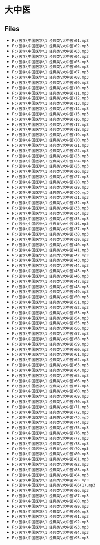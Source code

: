 # 大中医

## Files

- `F:/医学\中国医学\1 经典类\大中医\01.mp3`
- `F:/医学\中国医学\1 经典类\大中医\02.mp3`
- `F:/医学\中国医学\1 经典类\大中医\03.mp3`
- `F:/医学\中国医学\1 经典类\大中医\04.mp3`
- `F:/医学\中国医学\1 经典类\大中医\05.mp3`
- `F:/医学\中国医学\1 经典类\大中医\06.mp3`
- `F:/医学\中国医学\1 经典类\大中医\07.mp3`
- `F:/医学\中国医学\1 经典类\大中医\08.mp3`
- `F:/医学\中国医学\1 经典类\大中医\09.mp3`
- `F:/医学\中国医学\1 经典类\大中医\10.mp3`
- `F:/医学\中国医学\1 经典类\大中医\11.mp3`
- `F:/医学\中国医学\1 经典类\大中医\12.mp3`
- `F:/医学\中国医学\1 经典类\大中医\13.mp3`
- `F:/医学\中国医学\1 经典类\大中医\14.mp3`
- `F:/医学\中国医学\1 经典类\大中医\15.mp3`
- `F:/医学\中国医学\1 经典类\大中医\16.mp3`
- `F:/医学\中国医学\1 经典类\大中医\17.mp3`
- `F:/医学\中国医学\1 经典类\大中医\18.mp3`
- `F:/医学\中国医学\1 经典类\大中医\19.mp3`
- `F:/医学\中国医学\1 经典类\大中医\20.mp3`
- `F:/医学\中国医学\1 经典类\大中医\21.mp3`
- `F:/医学\中国医学\1 经典类\大中医\22.mp3`
- `F:/医学\中国医学\1 经典类\大中医\23.mp3`
- `F:/医学\中国医学\1 经典类\大中医\24.mp3`
- `F:/医学\中国医学\1 经典类\大中医\25.mp3`
- `F:/医学\中国医学\1 经典类\大中医\26.mp3`
- `F:/医学\中国医学\1 经典类\大中医\27.mp3`
- `F:/医学\中国医学\1 经典类\大中医\28.mp3`
- `F:/医学\中国医学\1 经典类\大中医\29.mp3`
- `F:/医学\中国医学\1 经典类\大中医\30.mp3`
- `F:/医学\中国医学\1 经典类\大中医\31.mp3`
- `F:/医学\中国医学\1 经典类\大中医\32.mp3`
- `F:/医学\中国医学\1 经典类\大中医\33.mp3`
- `F:/医学\中国医学\1 经典类\大中医\34.mp3`
- `F:/医学\中国医学\1 经典类\大中医\35.mp3`
- `F:/医学\中国医学\1 经典类\大中医\36.mp3`
- `F:/医学\中国医学\1 经典类\大中医\37.mp3`
- `F:/医学\中国医学\1 经典类\大中医\38.mp3`
- `F:/医学\中国医学\1 经典类\大中医\39.mp3`
- `F:/医学\中国医学\1 经典类\大中医\40.mp3`
- `F:/医学\中国医学\1 经典类\大中医\41.mp3`
- `F:/医学\中国医学\1 经典类\大中医\42.mp3`
- `F:/医学\中国医学\1 经典类\大中医\43.mp3`
- `F:/医学\中国医学\1 经典类\大中医\44.mp3`
- `F:/医学\中国医学\1 经典类\大中医\45.mp3`
- `F:/医学\中国医学\1 经典类\大中医\46.mp3`
- `F:/医学\中国医学\1 经典类\大中医\47.mp3`
- `F:/医学\中国医学\1 经典类\大中医\48.mp3`
- `F:/医学\中国医学\1 经典类\大中医\49.mp3`
- `F:/医学\中国医学\1 经典类\大中医\50.mp3`
- `F:/医学\中国医学\1 经典类\大中医\51.mp3`
- `F:/医学\中国医学\1 经典类\大中医\52.mp3`
- `F:/医学\中国医学\1 经典类\大中医\53.mp3`
- `F:/医学\中国医学\1 经典类\大中医\54.mp3`
- `F:/医学\中国医学\1 经典类\大中医\55.mp3`
- `F:/医学\中国医学\1 经典类\大中医\56.mp3`
- `F:/医学\中国医学\1 经典类\大中医\57.mp3`
- `F:/医学\中国医学\1 经典类\大中医\58.mp3`
- `F:/医学\中国医学\1 经典类\大中医\59.mp3`
- `F:/医学\中国医学\1 经典类\大中医\60.mp3`
- `F:/医学\中国医学\1 经典类\大中医\61.mp3`
- `F:/医学\中国医学\1 经典类\大中医\62.mp3`
- `F:/医学\中国医学\1 经典类\大中医\63.mp3`
- `F:/医学\中国医学\1 经典类\大中医\64.mp3`
- `F:/医学\中国医学\1 经典类\大中医\65.mp3`
- `F:/医学\中国医学\1 经典类\大中医\66.mp3`
- `F:/医学\中国医学\1 经典类\大中医\67.mp3`
- `F:/医学\中国医学\1 经典类\大中医\68.mp3`
- `F:/医学\中国医学\1 经典类\大中医\69.mp3`
- `F:/医学\中国医学\1 经典类\大中医\70.mp3`
- `F:/医学\中国医学\1 经典类\大中医\71.mp3`
- `F:/医学\中国医学\1 经典类\大中医\72.mp3`
- `F:/医学\中国医学\1 经典类\大中医\73.mp3`
- `F:/医学\中国医学\1 经典类\大中医\74.mp3`
- `F:/医学\中国医学\1 经典类\大中医\75.mp3`
- `F:/医学\中国医学\1 经典类\大中医\76.mp3`
- `F:/医学\中国医学\1 经典类\大中医\77.mp3`
- `F:/医学\中国医学\1 经典类\大中医\78.mp3`
- `F:/医学\中国医学\1 经典类\大中医\79.mp3`
- `F:/医学\中国医学\1 经典类\大中医\80.mp3`
- `F:/医学\中国医学\1 经典类\大中医\81.mp3`
- `F:/医学\中国医学\1 经典类\大中医\82.mp3`
- `F:/医学\中国医学\1 经典类\大中医\83.mp3`
- `F:/医学\中国医学\1 经典类\大中医\84.mp3`
- `F:/医学\中国医学\1 经典类\大中医\85.mp3`
- `F:/医学\中国医学\1 经典类\大中医\86(1).mp3`
- `F:/医学\中国医学\1 经典类\大中医\86.mp3`
- `F:/医学\中国医学\1 经典类\大中医\87.mp3`
- `F:/医学\中国医学\1 经典类\大中医\88.mp3`
- `F:/医学\中国医学\1 经典类\大中医\89.mp3`
- `F:/医学\中国医学\1 经典类\大中医\90.mp3`
- `F:/医学\中国医学\1 经典类\大中医\91.mp3`
- `F:/医学\中国医学\1 经典类\大中医\92.mp3`
- `F:/医学\中国医学\1 经典类\大中医\93.mp3`
- `F:/医学\中国医学\1 经典类\大中医\94.mp3`
- `F:/医学\中国医学\1 经典类\大中医\95.mp3`
